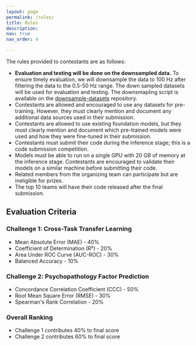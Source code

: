 ```yaml
---
layout: page
permalink: /rules/
title: Rules
description:  
nav: true
nav_order: 4

---
```


The rules provided to contestants are as follows:

- **Evaluation and testing will be done on the downsampled data.** To ensure timely evaluation, we will downsample the data to 100 Hz after filtering the data to the 0.5-50 Hz range. The down sampled datasets will be used for evaluation and testing. The downsmapling script is available on the [downsample-datasets](https://github.com/eeg2025/downsample-datasets) repository.
- Contestants are allowed and encouraged to use any datasets for pre-training. However, they must clearly mention and document any additional data sources used in their submission.
- Contestants are allowed to use existing foundation models, but they must clearly mention and document which pre-trained models were used and how they were fine-tuned in their submission.
- Contestants must submit their code during the inference stage; this is a code submission competition.
- Models must be able to run on a single GPU with 20 GB of memory at the inference stage. Contestants are encouraged to validate their models on a similar machine before submitting their code.
- Related members from the organizing team can participate but are ineligible for prizes.
- The top 10 teams will have their code released after the final submission.

## Evaluation Criteria

### Challenge 1: Cross-Task Transfer Learning
- Mean Absolute Error (MAE) - 40%
- Coefficient of Determination (R²) - 20%
- Area Under ROC Curve (AUC-ROC) - 30%
- Balanced Accuracy - 10%

### Challenge 2: Psychopathology Factor Prediction
- Concordance Correlation Coefficient (CCC) - 50%
- Root Mean Square Error (RMSE) - 30%
- Spearman's Rank Correlation - 20%

### Overall Ranking
- Challenge 1 contributes 40% to final score
- Challenge 2 contributes 60% to final score

